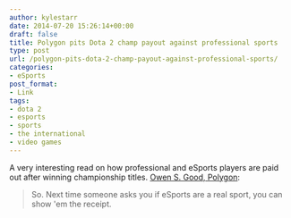 ```yaml
---
author: kylestarr
date: 2014-07-20 15:26:14+00:00
draft: false
title: Polygon pits Dota 2 champ payout against professional sports
type: post
url: /polygon-pits-dota-2-champ-payout-against-professional-sports/
categories:
- eSports
post_format:
- Link
tags:
- dota 2
- esports
- sports
- the international
- video games
---
```


A very interesting read on how professional and eSports players are paid out after winning championship titles.
[Owen S. Good, Polygon](http://www.polygon.com/2014/7/19/5918845/dota-2-international-2014-champions-money-winners):


<blockquote>So. Next time someone asks you if eSports are a real sport, you can show 'em the receipt.</blockquote>
